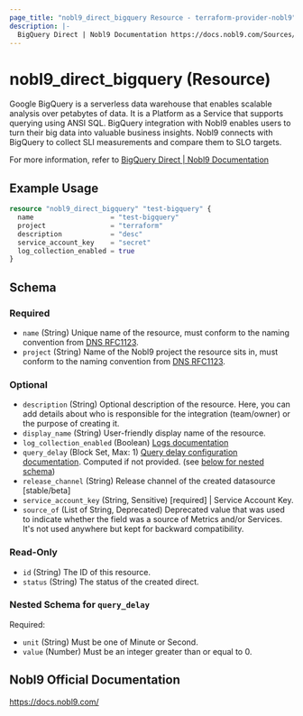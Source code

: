 ```yaml
---
page_title: "nobl9_direct_bigquery Resource - terraform-provider-nobl9"
description: |-
  BigQuery Direct | Nobl9 Documentation https://docs.nobl9.com/Sources/bigquery#bigquery-direct
---
```


# nobl9_direct_bigquery (Resource)

Google BigQuery is a serverless data warehouse that enables scalable analysis over petabytes of data. It is a Platform as a Service that supports querying using ANSI SQL. BigQuery integration with Nobl9 enables users to turn their big data into valuable business insights. Nobl9 connects with BigQuery to collect SLI measurements and compare them to SLO targets.

For more information, refer to [BigQuery Direct | Nobl9 Documentation](https://docs.nobl9.com/Sources/bigquery#bigquery-direct)

## Example Usage

```terraform
resource "nobl9_direct_bigquery" "test-bigquery" {
  name                   = "test-bigquery"
  project                = "terraform"
  description            = "desc"
  service_account_key    = "secret"
  log_collection_enabled = true
}
```

<!-- schema generated by tfplugindocs -->
## Schema

### Required

- `name` (String) Unique name of the resource, must conform to the naming convention from [DNS RFC1123](https://kubernetes.io/docs/concepts/overview/working-with-objects/names/#names).
- `project` (String) Name of the Nobl9 project the resource sits in, must conform to the naming convention from [DNS RFC1123](https://kubernetes.io/docs/concepts/overview/working-with-objects/names/#names).

### Optional

- `description` (String) Optional description of the resource. Here, you can add details about who is responsible for the integration (team/owner) or the purpose of creating it.
- `display_name` (String) User-friendly display name of the resource.
- `log_collection_enabled` (Boolean) [Logs documentation](https://docs.nobl9.com/Features/SLO_troubleshooting/event-logs)
- `query_delay` (Block Set, Max: 1) [Query delay configuration documentation](https://docs.nobl9.com/Features/query-delay). Computed if not provided. (see [below for nested schema](#nestedblock--query_delay))
- `release_channel` (String) Release channel of the created datasource [stable/beta]
- `service_account_key` (String, Sensitive) [required] | Service Account Key.
- `source_of` (List of String, Deprecated) Deprecated value that was used to indicate whether the field was a source of Metrics and/or Services. It's not used anywhere but kept for backward compatibility.

### Read-Only

- `id` (String) The ID of this resource.
- `status` (String) The status of the created direct.

<a id="nestedblock--query_delay"></a>
### Nested Schema for `query_delay`

Required:

- `unit` (String) Must be one of Minute or Second.
- `value` (Number) Must be an integer greater than or equal to 0.

## Nobl9 Official Documentation

https://docs.nobl9.com/
